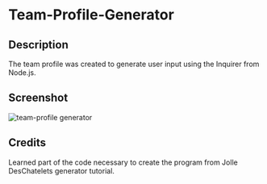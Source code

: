 # Team-Profile-Generator

## Description
The team profile was created to generate user input using the Inquirer from Node.js.

## Screenshot

![team-profile generator](https://user-images.githubusercontent.com/99004555/184467291-47f4e701-1df3-4623-b7c1-23c5b6cd8f4c.png)


## Credits
Learned part of the code necessary to create the program from Jolle DesChatelets generator tutorial.

